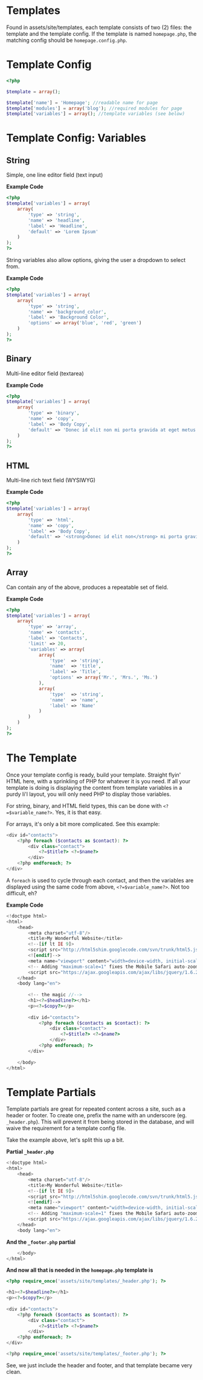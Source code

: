 # Templates
Found in assets/site/templates, each template consists of two (2) files: the template and the template config. If the template is named `homepage.php`, the matching config should be `homepage.config.php`.

# Template Config

```php
<?php

$template = array();

$template['name'] = 'Homepage'; //readable name for page
$template['modules'] = array('blog'); //required modules for page
$template['variables'] = array(); //template variables (see below)
```

# Template Config: Variables
## String
Simple, one line editor field (text input)

**Example Code**

```php
<?php
$template['variables'] = array(
    array(
        'type' => 'string',
        'name' => 'headline',
        'label' => 'Headline',
        'default' => 'Lorem Ipsum'
    )
);
?>
```

String variables also allow options, giving the user a dropdown to select from.

**Example Code**

```php
<?php
$template['variables'] = array(
    array(
        'type' => 'string',
        'name' => 'background_color',
        'label' => 'Background Color',
        'options' => array('blue', 'red', 'green')
    )
);
?>
```

## Binary
Multi-line editor field (textarea)

**Example Code**

```php
<?php
$template['variables'] = array(
    array(
        'type' => 'binary',
        'name' => 'copy',
        'label' => 'Body Copy',
        'default' => 'Donec id elit non mi porta gravida at eget metus. Duis mollis, est non commodo luctus, nisi erat porttitor ligula, eget lacinia odio sem nec elit.'
    )
);
?>
```

## HTML
Multi-line rich text field (WYSIWYG)

**Example Code**

```php
<?php
$template['variables'] = array(
    array(
        'type' => 'html',
        'name' => 'copy',
        'label' => 'Body Copy',
        'default' => '<strong>Donec id elit non</strong> mi porta gravida at eget metus. Duis mollis, est non commodo luctus, <em>nisi erat</em> porttitor ligula, eget lacinia odio sem nec elit.'
    )
);
?>
```

## Array
Can contain any of the above, produces a repeatable set of field.

**Example Code**

```php
<?php
$template['variables'] = array(
    array(
        'type' => 'array',
        'name' => 'contacts',
        'label' => 'Contacts',
        'limit' => 20,
        'variables' => array(
            array(
                'type'  => 'string',
                'name'  => 'title',
                'label' => 'Title',
                'options' => array('Mr.', 'Mrs.', 'Ms.')
            ),
            array(
                'type'  => 'string',
                'name'  => 'name',
                'label' => 'Name'
            )
        )
    )
);
?>
```

# The Template
Once your template config is ready, build your template. Straight flyin' HTML here, with a sprinkling of PHP for whatever it is you need. If all your template is doing is displaying the content from template variables in a purdy li'l layout, you will only need PHP to display those variables.

For string, binary, and HTML field types, this can be done with `<?=$variable_name?>`. Yes, it is that easy.

For arrays, it's only a bit more complicated. See this example:

```php
<div id="contacts">
    <?php foreach ($contacts as $contact): ?>
        <div class="contact">
            <?=$title?> <?=$name?>
        </div>
    <?php endforeach; ?>
</div>
```

A `foreach` is used to cycle through each contact, and then the variables are displayed using the same code from above, `<?=$variable_name?>`. Not too difficult, eh?

**Example Code**

```php
<!doctype html>
<html>
    <head>
        <meta charset="utf-8"/>
        <title>My Wonderful Website</title>
        <!--[if lt IE 9]>
        <script src="http://html5shim.googlecode.com/svn/trunk/html5.js"></script>
        <![endif]-->
        <meta name="viewport" content="width=device-width, initial-scale=1, maximum-scale=1"/>
        <!-- Adding "maximum-scale=1" fixes the Mobile Safari auto-zoom bug: http://filamentgroup.com/examples/iosScaleBug/ -->
        <script src="https://ajax.googleapis.com/ajax/libs/jquery/1.6.2/jquery.min.js" type="text/javascript"></script>
    </head>
    <body lang="en">
        
        <!-- the magic //-->
        <h1><?=$headline?></h1>
        <p><?=$copy?></p>
        
        <div id="contacts">
            <?php foreach ($contacts as $contact): ?>
                <div class="contact">
                    <?=$title?> <?=$name?>
                </div>
            <?php endforeach; ?>
        </div>
        
    </body>
</html>
```

# Template Partials
Template partials are great for repeated content across a site, such as a header or footer. To create one, prefix the name with an underscore (eg. `_header.php`). This will prevent it from being stored in the database, and will waive the requirement for a template config file.

Take the example above, let's split this up a bit.

**Partial `_header.php`**

```php
<!doctype html>
<html>
    <head>
        <meta charset="utf-8"/>
        <title>My Wonderful Website</title>
        <!--[if lt IE 9]>
        <script src="http://html5shim.googlecode.com/svn/trunk/html5.js"></script>
        <![endif]-->
        <meta name="viewport" content="width=device-width, initial-scale=1, maximum-scale=1"/>
        <!-- Adding "maximum-scale=1" fixes the Mobile Safari auto-zoom bug: http://filamentgroup.com/examples/iosScaleBug/ -->
        <script src="https://ajax.googleapis.com/ajax/libs/jquery/1.6.2/jquery.min.js" type="text/javascript"></script>
    </head>
    <body lang="en">
```

**And the `_footer.php` partial**

```php
    </body>
</html>
```

**And now all that is needed in the `homepage.php` template is**

```php
<?php require_once('assets/site/templates/_header.php'); ?>

<h1><?=$headline?></h1>
<p><?=$copy?></p>
        
<div id="contacts">
    <?php foreach ($contacts as $contact): ?>
        <div class="contact">
            <?=$title?> <?=$name?>
        </div>
    <?php endforeach; ?>
</div>

<?php require_once('assets/site/templates/_footer.php'); ?>
```

See, we just include the header and footer, and that template became very clean.